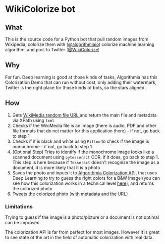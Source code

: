 # WikiColorize bot

## What
This is the source code for a Python bot that pull random images from Wikipedia, colorize them with ([@algorithmiaio](https://github.com/algorithmiaio "@algorithmiaio")) colorize machine learning algorithm, and post to Twitter ([@WikiColorize](https://twitter.com/WikiColorize "@WikiColorize"))

## Why
For fun. Deep learning is good at those kinds of tasks, Algorithmia has this Colorization Demo that can run without cost, only adding their watermark, Twitter is the right place for those kinds of bots, so the stars aligned.

## How
1. Gets [WikiMedia random file URL ](http://commons.wikimedia.org/wiki/Special:Random/File "WikiMedia random file URL ") and return the main file and metadata via XPath using `lxml`
2. Checks if the WikiMedia file is an image (there is audio, PDF and other file formats that do not matter for this application there) - if not, go back to step 1
3. Checks if it is black and white using `Pillow` to check if the image is monochrome - if not, go back to step 1
4. (Optional Step) Tries to identify if the monochrome image looks like a scanned document using `pytesseract` OCR, if it does, go back to step 1. This step is here because if `Tesseract` doesn't recognize the image as a document, it is more likely that it is a photo
5. Saves the photo and inputs it to [Algorithmia Colorization API](https://demos.algorithmia.com/colorize-photos/ "Algorithmia Colorization Demo API"), that uses Deep Learning to try to guess the right colors for a B&W image (you can see how this colorization works in a technical level [here](http://richzhang.github.io/colorization/ "Colorful Image Colorization")), and returns the colorized photo
6. Tweets the colorized photo (with metadata and the URL)

### Limitations
Trying to guess if the image is a photo/picture or a document is not optimal can be improved.

The colorization API is far from perfect for most images. However it is great to see state of the art in the field of automatic colorization with real data.
